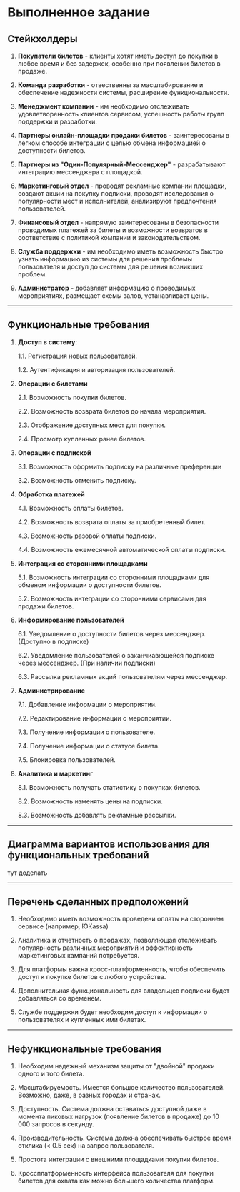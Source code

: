 # Выполненное задание

## Стейкхолдеры

1. **Покупатели билетов** - клиенты хотят иметь доступ до покупки в любое время и без задержек, особенно при появлении билетов в продаже.

2. **Команда разработки** - отвественны за масштабирование и обеспечение надежности системы, расширение функциональности.

3. **Менеджмент компании** - им необходимо отслеживать удовлетворенность клиентов сервисом, успешность работы групп поддержки и разработки.

4. **Партнеры онлайн-площадки продажи билетов** - заинтересованы в легком способе интеграции с целью обмена информацией о доступности билетов.

5. **Партнеры из "Один-Популярный-Мессенджер"** - разрабатывают интеграцию мессенджера с площадкой.

6. **Маркетинговый отдел** - проводят рекламные компании площадки, создают акции на покупку подписки, проводят исследования о популярности мест и исполнителей, анализируют предпочтения пользователей.

7. **Финансовый отдел** - напрямую заинтересованы в безопасности проводимых платежей за билеты и возможности возвратов в соответствие с политикой компании и законодательством.

8. **Служба поддержки** - им необходимо иметь возможность быстро узнать информацию из системы для решения проблемы пользователя и доступ до системы для решения возникших проблем.

9. **Администратор** - добавляет информацию о проводимых мероприятиях, размещает схемы залов, устанавливает цены.

---

## Функциональные требования

1. **Доступ в систему**:

    1.1. Регистрация новых пользователей.

    1.2. Аутентификация и авторизация пользователей.

2. **Операции с билетами**
 
    2.1. Возможность покупки билетов.

    2.2. Возможность возврата билетов до начала мероприятия.

    2.3. Отображение доступных мест для покупки.

    2.4. Просмотр купленных ранее билетов.

3. **Операции с подпиской**

    3.1. Возможность оформить подписку на различные преференции

    3.2. Возможность отменить подписку.

4. **Обработка платежей**

    4.1. Возможность оплаты билетов.

    4.2. Возможность возврата оплаты за приобретенный билет.

    4.3. Возможность разовой оплаты подписки.

    4.4. Возможность ежемесячной автоматической оплаты подписки.

5. **Интеграция со сторонними площадками**

    5.1. Возможность интеграции со сторонними площадками для обменом информации о доступности билетов.

    5.2. Возможность интеграции со сторонними сервисами для продажи билетов.

6. **Информирование пользователей**

    6.1. Уведомление о доступности билетов через мессенджер. (Доступно в подписке)

    6.2. Уведомление пользователей о заканчиавющейся подписке через мессенджер. (При наличии подписки)

    6.3. Рассылка рекламных акций пользователям через мессенджер.

7. **Администрирование**

    7.1. Добавление информации о мероприятии.

    7.2. Редактирование информации о мероприятии.

    7.3. Получение информации о пользователе.

    7.4. Получение информации о статусе билета.

    7.5. Блокировка пользователей.

8. **Аналитика и маркетинг**

    8.1. Возможность получать статистику о покупках билетов.

    8.2. Возможность изменять цены на подписки.

    8.3. Возможность добавлять рекламные рассылки.

---

## Диаграмма вариантов использования для функциональных требований

тут доделать

---

## Перечень сделанных предположений

1. Необходимо иметь возможность проведени оплаты на стороннем сервисе (например, ЮКаssа)

2. Аналитика и отчетность о продажах, позволяющая отслеживать популярность различных мероприятий и эффективность маркетинговых кампаний потребуется.

3. Для платформы важна кросс-платформенность, чтобы обеспечить доступ к покупке билетов с любого устройства.

4. Дополнительная функциональность для владельцев подписки будет добавляться со временем.

5. Службе поддержки будет необходим доступ к информации о пользователях и купленных ими билетах.

---

## Нефункциональные требования

1. Необходим надежный механизм защиты от "двойной" продажи одного и того билета.

2. Масштабируемость. Имеется большое количество пользователей. Возможно, даже, в разных городах и странах.

3. Доступность. Система должна оставаться доступной даже в момента пиковых нагрузок (появление билетов в продаже) до 10 000 запросов в секунду.

4. Производительность. Система должна обеспечивать быстрое время отклика (< 0.5 сек) на запрос пользователя.

5. Простота интеграции с внешними площадками покупки билетов.

6. Кроссплатформенность интерфейса пользователя для покупки билетов для охвата как можно большего количества платформ.